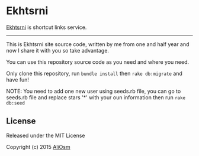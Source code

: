# Ekhtsrni
[Ekhtsrni](http://ekhtsrni.herokuapp.com) is shortcut links service.

------------

This is Ekhtsrni site source code, written by me from one and half year and now I share it with you so take advantage.

You can use this repository source code as you need and where you need.

Only clone this repository, run `bundle install` then `rake db:migrate` and have fun!

NOTE:
You need to add one new user using seeds.rb file, you can go to seeds.rb file and replace stars '*' with your oun information then run `rake db:seed`

License
------------

Released under the MIT License

Copyright (c) 2015 [AliOsm](http://fb.com/aliosm97)
